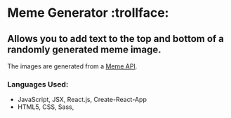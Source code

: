 # Meme Generator :trollface:

## Allows you to add text to the top and bottom of a randomly generated meme image. 
The images are generated from a [Meme API](https://api.imgflip.com/get_memes).

### Languages Used: 
- JavaScript, JSX, React.js, Create-React-App
- HTML5, CSS, Sass,
